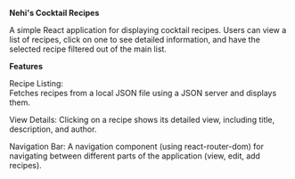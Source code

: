 **Nehi's Cocktail Recipes**

A simple React application for displaying cocktail recipes. Users can view a list of recipes, click on one to see detailed information, and have the selected recipe filtered out of the main list.

**Features**

Recipe Listing:  
Fetches recipes from a local JSON file using a JSON server and displays them.

View Details:
Clicking on a recipe shows its detailed view, including title, description, and author.

Navigation Bar:
A navigation component (using react-router-dom) for navigating between different parts of the application (view, edit, add recipes).

